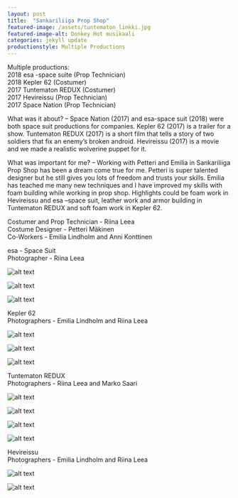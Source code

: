 ```yaml
---
layout: post
title:  "Sankariliiga Prop Shop"
featured-image: /assets/tuntematon_linkki.jpg
featured-image-alt: Donkey Hot musikaali 
categories: jekyll update
productionstyle: Multiple Productions
---
```

  Multiple productions:  
   2018 esa -space suite (Prop Technician)  
   2018 Kepler 62 (Costumer)  
   2017 Tuntematon REDUX (Costumer)  
   2017 Hevireissu (Prop Technician)  
   2017 Space Nation (Prop Technician)  

  What was it about? – Space Nation (2017) and esa-space suit (2018) were both space suit productions for companies. Kepler 62 (2017) is a trailer for a show. Tuntematon REDUX (2017) is a short film that tells a story of two soldiers that fix an enemy’s broken android. Hevireissu (2017) is a movie and we made a realistic wolverine puppet for it. 

  What was important for me? – Working with Petteri and Emilia in Sankariliiga Prop Shop has been a dream come true for me. Petteri is super talented designer but he still gives you lots of freedom and trusts your skills. Emilia has teached me many new techniques and I have improved my skills with foam building while working in prop shop. Highlights could be foam work in Hevireissu and esa –space suit, leather work and armor building in Tuntematon REDUX and soft foam work in Kepler 62.

  Costumer and Prop Technician - Riina Leea  
  Costume Designer - Petteri Mäkinen  
  Co-Workers - Emilia Lindholm and Anni Konttinen  

  esa - Space Suit  
  Photographer - Riina Leea  

![alt text](/assets/projects/liiga1.jpg)

![alt text](/assets/projects/liiga2.jpg)

![alt text](/assets/projects/liiga3.jpg)

  Kepler 62  
  Photographers - Emilia Lindholm and Riina Leea  

![alt text](/assets/projects/liiga4.jpg)

![alt text](/assets/projects/liiga5.jpg)

![alt text](/assets/projects/liiga6.jpg)

  Tuntematon REDUX  
  Photographers - Riina Leea and Marko Saari  

![alt text](/assets/projects/liiga7.jpg)

![alt text](/assets/projects/liiga8.jpg)

![alt text](/assets/projects/liiga9.jpg)

![alt text](/assets/projects/liiga10.jpg)

  Hevireissu  
  Photographers - Emilia Lindholm and Riina Leea  

![alt text](/assets/projects/liiga11.jpg)

![alt text](/assets/projects/liiga12.jpg)
